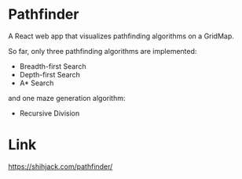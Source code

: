 # Pathfinder
A React web app that visualizes pathfinding algorithms on a GridMap.

So far, only three pathfinding algorithms are implemented:
  - Breadth-first Search
  - Depth-first Search
  - A* Search

and one maze generation algorithm:
  - Recursive Division


# Link
https://shihjack.com/pathfinder/

